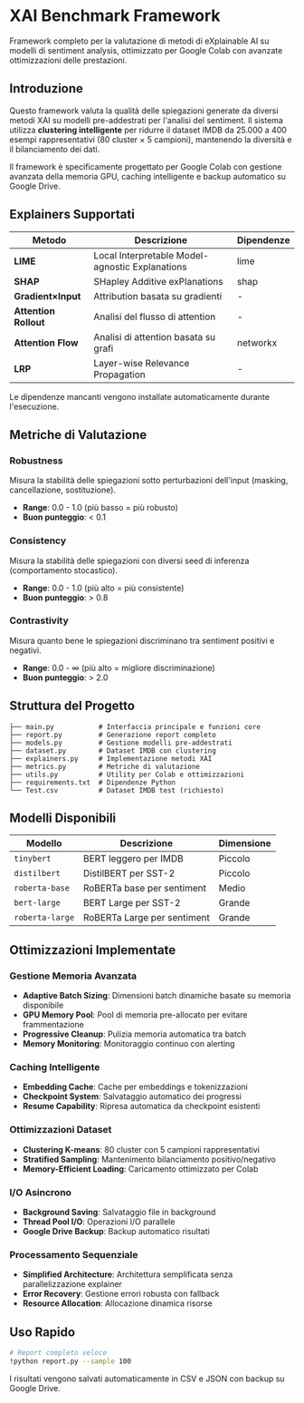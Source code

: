 # XAI Benchmark Framework

Framework completo per la valutazione di metodi di eXplainable AI su modelli di sentiment analysis, ottimizzato per Google Colab con avanzate ottimizzazioni delle prestazioni.

## Introduzione

Questo framework valuta la qualità delle spiegazioni generate da diversi metodi XAI su modelli pre-addestrati per l'analisi del sentiment. Il sistema utilizza **clustering intelligente** per ridurre il dataset IMDB da 25.000 a 400 esempi rappresentativi (80 cluster × 5 campioni), mantenendo la diversità e il bilanciamento dei dati.

Il framework è specificamente progettato per Google Colab con gestione avanzata della memoria GPU, caching intelligente e backup automatico su Google Drive.

## Explainers Supportati

| Metodo | Descrizione | Dipendenze |
|--------|-------------|------------|
| **LIME** | Local Interpretable Model-agnostic Explanations | lime |
| **SHAP** | SHapley Additive exPlanations | shap |
| **Gradient×Input** | Attribution basata su gradienti | - |
| **Attention Rollout** | Analisi del flusso di attention | - |
| **Attention Flow** | Analisi di attention basata su grafi | networkx |
| **LRP** | Layer-wise Relevance Propagation | - |

Le dipendenze mancanti vengono installate automaticamente durante l'esecuzione.

## Metriche di Valutazione

### Robustness
Misura la stabilità delle spiegazioni sotto perturbazioni dell'input (masking, cancellazione, sostituzione).
- **Range**: 0.0 - 1.0 (più basso = più robusto)
- **Buon punteggio**: < 0.1

### Consistency
Misura la stabilità delle spiegazioni con diversi seed di inferenza (comportamento stocastico).
- **Range**: 0.0 - 1.0 (più alto = più consistente)  
- **Buon punteggio**: > 0.8

### Contrastivity
Misura quanto bene le spiegazioni discriminano tra sentiment positivi e negativi.
- **Range**: 0.0 - ∞ (più alto = migliore discriminazione)
- **Buon punteggio**: > 2.0

## Struttura del Progetto

```
├── main.py           # Interfaccia principale e funzioni core
├── report.py         # Generazione report completo
├── models.py         # Gestione modelli pre-addestrati
├── dataset.py        # Dataset IMDB con clustering
├── explainers.py     # Implementazione metodi XAI
├── metrics.py        # Metriche di valutazione
├── utils.py          # Utility per Colab e ottimizzazioni
├── requirements.txt  # Dipendenze Python
└── Test.csv          # Dataset IMDB test (richiesto)
```

## Modelli Disponibili

| Modello | Descrizione | Dimensione |
|---------|-------------|------------|
| `tinybert` | BERT leggero per IMDB | Piccolo |
| `distilbert` | DistilBERT per SST-2 | Piccolo |
| `roberta-base` | RoBERTa base per sentiment | Medio |
| `bert-large` | BERT Large per SST-2 | Grande |
| `roberta-large` | RoBERTa Large per sentiment | Grande |

## Ottimizzazioni Implementate

### Gestione Memoria Avanzata
- **Adaptive Batch Sizing**: Dimensioni batch dinamiche basate su memoria disponibile
- **GPU Memory Pool**: Pool di memoria pre-allocato per evitare frammentazione
- **Progressive Cleanup**: Pulizia memoria automatica tra batch
- **Memory Monitoring**: Monitoraggio continuo con alerting

### Caching Intelligente
- **Embedding Cache**: Cache per embeddings e tokenizzazioni
- **Checkpoint System**: Salvataggio automatico dei progressi
- **Resume Capability**: Ripresa automatica da checkpoint esistenti

### Ottimizzazioni Dataset
- **Clustering K-means**: 80 cluster con 5 campioni rappresentativi
- **Stratified Sampling**: Mantenimento bilanciamento positivo/negativo
- **Memory-Efficient Loading**: Caricamento ottimizzato per Colab

### I/O Asincrono
- **Background Saving**: Salvataggio file in background
- **Thread Pool I/O**: Operazioni I/O parallele
- **Google Drive Backup**: Backup automatico risultati

### Processamento Sequenziale
- **Simplified Architecture**: Architettura semplificata senza parallelizzazione explainer
- **Error Recovery**: Gestione errori robusta con fallback
- **Resource Allocation**: Allocazione dinamica risorse

## Uso Rapido

```bash
# Report completo veloce
!python report.py --sample 100
```

I risultati vengono salvati automaticamente in CSV e JSON con backup su Google Drive.